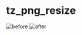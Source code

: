 # tz_png_resize

![before](https://github.com/tztechno/tz_png_resize/blob/main/ronaldo.jpeg?raw=true)
![after](https://github.com/tztechno/tz_png_resize/blob/main/ronaldo.png?raw=true)
